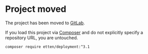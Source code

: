 # Project moved

The project has been moved to [GitLab](https://gitlab.com/etten/deployment).

If you load this project via [Composer](https://getcomposer.org) and do not explicitly specify a repository URL, you are untouched.

    composer require etten/deployment:^3.1
